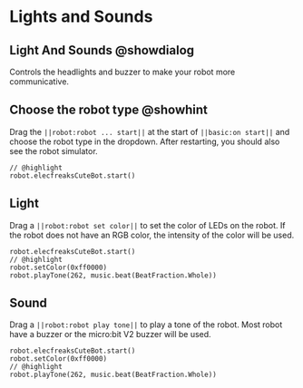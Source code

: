 # Lights and Sounds

## Light And Sounds @showdialog

Controls the headlights and buzzer to make your robot more communicative.

## Choose the robot type @showhint

Drag the `||robot:robot ... start||` at the start of `||basic:on start||` and choose the robot type
in the dropdown. After restarting, you should also see the robot simulator.

```blocks
// @highlight
robot.elecfreaksCuteBot.start()
```

## Light

Drag a `||robot:robot set color||` to set the color of LEDs on the robot.
If the robot does not have an RGB color, the intensity of the color will be used.

```blocks
robot.elecfreaksCuteBot.start()
// @highlight
robot.setColor(0xff0000)
robot.playTone(262, music.beat(BeatFraction.Whole))
```

## Sound

Drag a `||robot:robot play tone||` to play a tone of the robot. 
Most robot have a buzzer or the micro:bit V2 buzzer will be used.

```blocks
robot.elecfreaksCuteBot.start()
robot.setColor(0xff0000)
// @highlight
robot.playTone(262, music.beat(BeatFraction.Whole))
```

